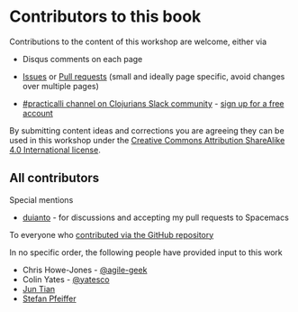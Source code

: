 # Contributors to this book

Contributions to the content of this workshop are welcome, either via

* Disqus comments on each page

* [Issues](https://github.com/practicalli/spacemacs-gitbook/projects/1) or [Pull requests](https://github.com/practicalli/spacemacs-gitbook/pulls) (small and ideally page specific, avoid changes over multiple pages)

* [#practicalli channel on Clojurians Slack community](http://clojurians.slack.com/messages/practicalli) - [sign up for a free account](https://clojurians.net/)

By submitting content ideas and corrections you are agreeing they can be used in this workshop under the [Creative Commons Attribution ShareAlike 4.0 International license](http://creativecommons.org/licenses/by-sa/4.0/).


## All contributors

Special mentions
* [duianto](https://github.com/duianto) - for discussions and accepting my pull requests to Spacemacs

To everyone who [contributed via the GitHub repository](https://github.com/practicalli/spacemacs/graphs/contributors)

In no specific order, the following people have provided input to this work

* Chris Howe-Jones - [@agile-geek](https://twitter.com/agile_geek)
* Colin Yates - [@yatesco](https://twitter.com/yatesco)
* [Jun Tian](https://disqus.com/by/juntian/)
* [Stefan Pfeiffer](https://github.com/dl1ely)
